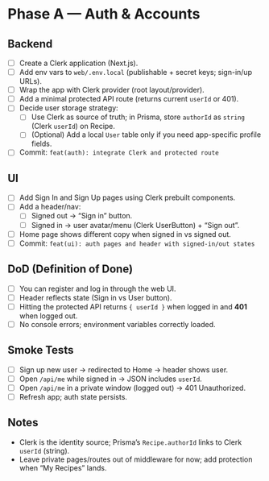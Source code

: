 # Phase A — Auth & Accounts

## Backend

- [ ] Create a Clerk application (Next.js).
- [ ] Add env vars to `web/.env.local` (publishable + secret keys; sign-in/up URLs).
- [ ] Wrap the app with Clerk provider (root layout/provider).
- [ ] Add a minimal protected API route (returns current `userId` or 401).
- [ ] Decide user storage strategy:
  - [ ] Use Clerk as source of truth; in Prisma, store `authorId` as `string` (Clerk `userId`) on Recipe.
  - [ ] (Optional) Add a local `User` table only if you need app-specific profile fields.
- [ ] Commit: `feat(auth): integrate Clerk and protected route`

## UI

- [ ] Add Sign In and Sign Up pages using Clerk prebuilt components.
- [ ] Add a header/nav:
  - [ ] Signed out → “Sign in” button.
  - [ ] Signed in → user avatar/menu (Clerk UserButton) + “Sign out”.
- [ ] Home page shows different copy when signed in vs signed out.
- [ ] Commit: `feat(ui): auth pages and header with signed-in/out states`

## DoD (Definition of Done)

- [ ] You can register and log in through the web UI.
- [ ] Header reflects state (Sign in vs User button).
- [ ] Hitting the protected API returns `{ userId }` when logged in and **401** when logged out.
- [ ] No console errors; environment variables correctly loaded.

## Smoke Tests

- [ ] Sign up new user → redirected to Home → header shows user.
- [ ] Open `/api/me` while signed in → JSON includes `userId`.
- [ ] Open `/api/me` in a private window (logged out) → 401 Unauthorized.
- [ ] Refresh app; auth state persists.

## Notes

- Clerk is the identity source; Prisma’s `Recipe.authorId` links to Clerk `userId` (string).
- Leave private pages/routes out of middleware for now; add protection when “My Recipes” lands.
